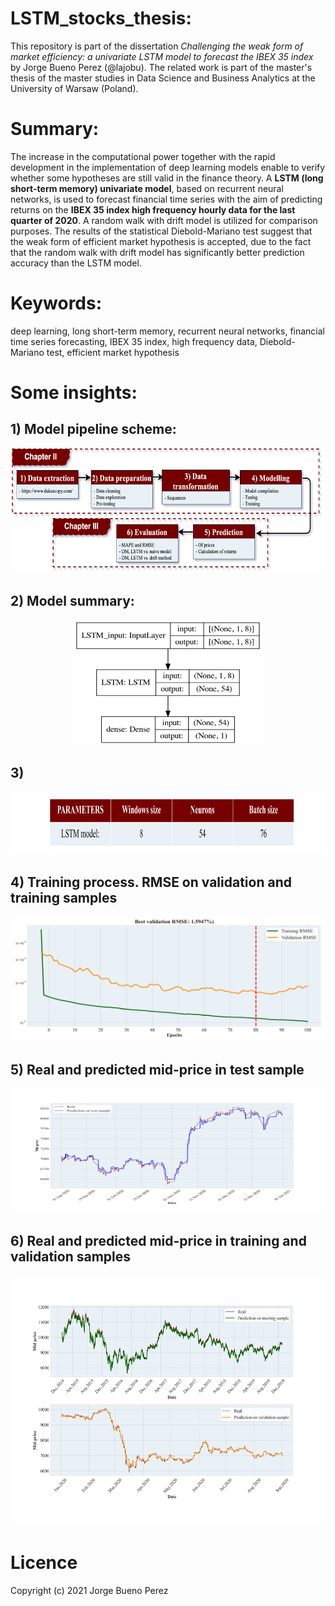 # LSTM_stocks_thesis:

This repository is part of the dissertation *Challenging the weak form of market efficiency: a univariate LSTM model to forecast the IBEX 35 index* by Jorge Bueno Perez (@lajobu). The related work is part of the master's thesis of the master studies in Data Science and Business Analytics at the University of Warsaw (Poland). 

# Summary:

The increase in the computational power together with the rapid development in the implementation of deep learning models enable to verify whether some hypotheses are still valid in the finance theory. A **LSTM (long short-term memory) univariate model**, based on recurrent neural networks, is used to forecast financial time series with the aim of predicting returns on the **IBEX 35 index high frequency hourly data for the last quarter of 2020**. A random walk with drift model is utilized for comparison purposes. The results of the statistical Diebold-Mariano test suggest that the weak form of efficient market hypothesis is accepted, due to the fact that the random walk with drift model has significantly better prediction accuracy than the LSTM model.

# Keywords:

deep learning, long short-term memory, recurrent neural networks, financial time series forecasting, IBEX 35 index, high frequency data, Diebold-Mariano test, efficient market hypothesis

# Some insights:

## 1) Model pipeline scheme:

<p align="center">
  <img src="https://github.com/lajobu/LSTM_stocks_thesis/blob/master/figures/Pipeline.png" width="500" height="200" />
</p>

## 2) Model summary:

<p align="center">
  <img src="https://github.com/lajobu/LSTM_stocks_thesis/blob/master/figures/Model1_summary.png" width="300" height="200" />
</p>

## 3) 

<p align="center">
  <img src="https://github.com/lajobu/LSTM_stocks_thesis/blob/master/figures/table_model.png" width="600" height="100" />
</p>

## 4) Training process. RMSE on validation and training samples

<p align="center">
  <img src="https://github.com/lajobu/LSTM_stocks_thesis/blob/master/figures/Model1_train.png" width="500" height="200" />
</p>

## 5) Real and predicted mid-price in test sample

<p align="center">
  <img src="https://github.com/lajobu/LSTM_stocks_thesis/blob/master/figures/Model_predict_test.png" width="500" height="200" />
</p>

## 6) Real and predicted mid-price in training and validation samples

<p align="center">
  <img src="https://github.com/lajobu/LSTM_stocks_thesis/blob/master/figures/Model_predict_val_train.png" width="500" height="400" />
</p>

# Licence

Copyright (c) 2021 Jorge Bueno Perez
